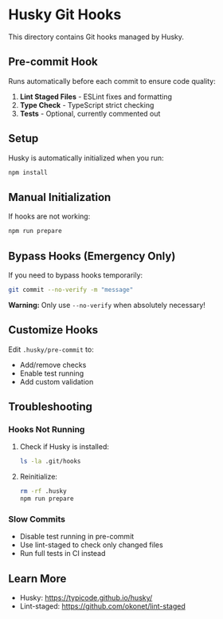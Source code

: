 # Husky Git Hooks

This directory contains Git hooks managed by Husky.

## Pre-commit Hook

Runs automatically before each commit to ensure code quality:

1. **Lint Staged Files** - ESLint fixes and formatting
2. **Type Check** - TypeScript strict checking
3. **Tests** - Optional, currently commented out

## Setup

Husky is automatically initialized when you run:

```bash
npm install
```

## Manual Initialization

If hooks are not working:

```bash
npm run prepare
```

## Bypass Hooks (Emergency Only)

If you need to bypass hooks temporarily:

```bash
git commit --no-verify -m "message"
```

**Warning:** Only use `--no-verify` when absolutely necessary!

## Customize Hooks

Edit `.husky/pre-commit` to:
- Add/remove checks
- Enable test running
- Add custom validation

## Troubleshooting

### Hooks Not Running

1. Check if Husky is installed:
   ```bash
   ls -la .git/hooks
   ```

2. Reinitialize:
   ```bash
   rm -rf .husky
   npm run prepare
   ```

### Slow Commits

- Disable test running in pre-commit
- Use lint-staged to check only changed files
- Run full tests in CI instead

## Learn More

- Husky: https://typicode.github.io/husky/
- Lint-staged: https://github.com/okonet/lint-staged
